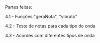 Partes feitas:

4.1 - Funções:"geraNota", "vibrato"

4.2 - Teste de notas para cada tipo de onda

4.3 - Acordes com diferentes tipos de onda


